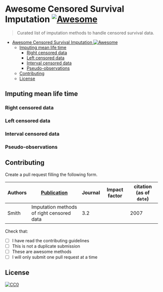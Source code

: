 # Awesome Censored Survival Imputation [![Awesome](https://cdn.rawgit.com/sindresorhus/awesome/d7305f38d29fed78fa85652e3a63e154dd8e8829/media/badge.svg)](https://github.com/sindresorhus/awesome)

> Curated list of imputation methods to handle censored survival data.

- [Awesome Censored Survival Imputation ![Awesome](https://github.com/sindresorhus/awesome)](#awesome-censored-survival-imputation-)
  - [Imputing mean life time](#imputing-mean-life-time)
    - [Right censored data](#right-censored-data)
    - [Left censored data](#left-censored-data)
    - [Interval censored data](#interval-censored-data)
    - [Pseudo-observations](#pseudo-observations)
  - [Contributing](#contributing)
  - [License](#license)

## Imputing mean life time

### Right censored data

### Left censored data

### Interval censored data

### Pseudo-observations

## Contributing
Create a pull request filling the following form.


| Authors | [Publication](link)                       | Journal | Impact factor | citation (as of `date`) |
|---------|-------------------------------------------|---------|---------------|-------------------------|
| Smith   | Imputation methods of right censored data | 3.2     |               | 2007                    |

Check that:
- [ ] I have read the contributing guidelines
- [ ] This is not a duplicate submission
- [ ] These are awesome methods
- [ ] I will only submit one pull request at a time

## License

[![CC0](https://i.creativecommons.org/p/zero/1.0/88x31.png)](http://creativecommons.org/publicdomain/zero/1.0/)